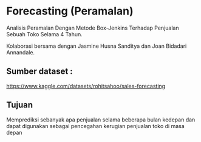 # Forecasting (Peramalan)
Analisis Peramalan Dengan Metode Box-Jenkins Terhadap Penjualan Sebuah Toko Selama 4 Tahun.

Kolaborasi bersama dengan Jasmine Husna Sanditya dan Joan Bidadari Annandale.

## Sumber dataset :
https://www.kaggle.com/datasets/rohitsahoo/sales-forecasting

## Tujuan
Memprediksi sebanyak apa penjualan selama beberapa bulan kedepan dan dapat digunakan sebagai pencegahan kerugian penjualan toko di masa depan
